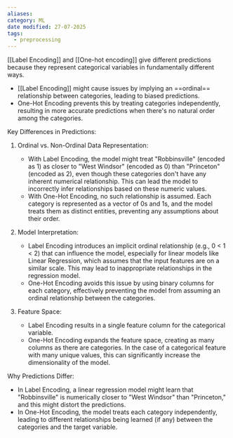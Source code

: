 ```yaml
---
aliases: 
category: ML
date modified: 27-07-2025
tags:
  - preprocessing
---
```

[[Label Encoding]] and [[One-hot encoding]] give different predictions because they represent categorical variables in fundamentally different ways. 

- [[Label Encoding]] might cause issues by implying an ==ordinal== relationship between categories, leading to biased predictions.
- One-Hot Encoding prevents this by treating categories independently, resulting in more accurate predictions when there's no natural order among the categories.

Key Differences in Predictions:
1. Ordinal vs. Non-Ordinal Data Representation:
    - With Label Encoding, the model might treat "Robbinsville" (encoded as 1) as closer to "West Windsor" (encoded as 0) than "Princeton" (encoded as 2), even though these categories don't have any inherent numerical relationship. This can lead the model to incorrectly infer relationships based on these numeric values.
    - With One-Hot Encoding, no such relationship is assumed. Each category is represented as a vector of 0s and 1s, and the model treats them as distinct entities, preventing any assumptions about their order.

2. Model Interpretation:
    - Label Encoding introduces an implicit ordinal relationship (e.g., 0 < 1 < 2) that can influence the model, especially for linear models like Linear Regression, which assumes that the input features are on a similar scale. This may lead to inappropriate relationships in the regression model.
    - One-Hot Encoding avoids this issue by using binary columns for each category, effectively preventing the model from assuming an ordinal relationship between the categories.

3. Feature Space:
    - Label Encoding results in a single feature column for the categorical variable.
    - One-Hot Encoding expands the feature space, creating as many columns as there are categories. In the case of a categorical feature with many unique values, this can significantly increase the dimensionality of the model.

Why Predictions Differ:
- In Label Encoding, a linear regression model might learn that "Robbinsville" is numerically closer to "West Windsor" than "Princeton," and this might distort the predictions.
- In One-Hot Encoding, the model treats each category independently, leading to different relationships being learned (if any) between the categories and the target variable.
